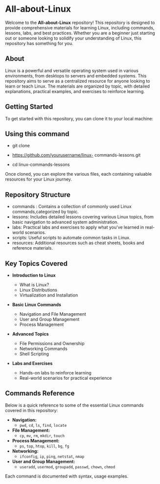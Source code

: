 # All-about-Linux

Welcome to the **All-about-Linux** 
repository! This repository is designed to
provide comprehensive materials for 
learning Linux, including commands, 
lessons, labs, and best practices. Whether
you are a beginner just starting out or 
someone looking to solidify your 
understanding of Linux, this repository 
has something for you.

## About

Linux is a powerful and versatile 
operating system used in various 
environments, from desktops to servers and
embedded systems. This repository aims to
serve as a centralized resource for anyone
looking to learn or teach Linux. The 
materials are organized by topic, with 
detailed explanations, practical examples,
and exercises to reinforce learning.

## Getting Started

To get started with this repository, you 
can clone it to your local machine:

## Using this command 

- git clone
- https://github.com/yourusername/linux-
 commands-lessons.git

- cd linux-commands-lessons

Once cloned, you can explore the various 
files, each containing valuable resources
for your Linux journey.

## Repository Structure

- commands : Contains a collection of
  commonly used Linux commands,categorized
  by topic.
- lessons: Includes detailed lessons
covering various Linux topics, from basic
 navigation to advanced system
administration.
- labs: Practical labs and exercises to
  apply what you've learned in real-world
   scenarios.
- scripts: Useful scripts to automate
  common tasks in Linux.
- resources: Additional resources such as
   cheat sheets, books and reference
  materials.

## Key Topics Covered

- **Introduction to Linux**
  - What is Linux?
  - Linux Distributions
  - Virtualization and Installation

- **Basic Linux Commands**
  - Navigation and File Management
  - User and Group Management
  - Process Management
    
- **Advanced Topics**
  - File Permissions and Ownership
  - Networking Commands
  - Shell Scripting

- **Labs and Exercises**
  - Hands-on labs to reinforce learning
  - Real-world scenarios for practical
    experience

## Commands Reference

Below is a quick reference to some of the
essential Linux commands covered in this 
repository:

- **Navigation:**
  - `pwd`, `cd`, `ls`, `find`, `locate`
- **File Management:**
  - `cp`, `mv`, `rm`, `mkdir`, `touch`
- **Process Management:**
  - `ps`, `top`, `htop`, `kill`, `bg`,
    `fg`
- **Networking:**
  - `ifconfig`, `ip`, `ping`, `netstat`,
    `nmap`
- **User and Group Management:**
  - `useradd`, `usermod`, `groupadd`,
    `passwd`, `chown`, `chmod`
  
Each command is documented with syntax,
usage examples.
